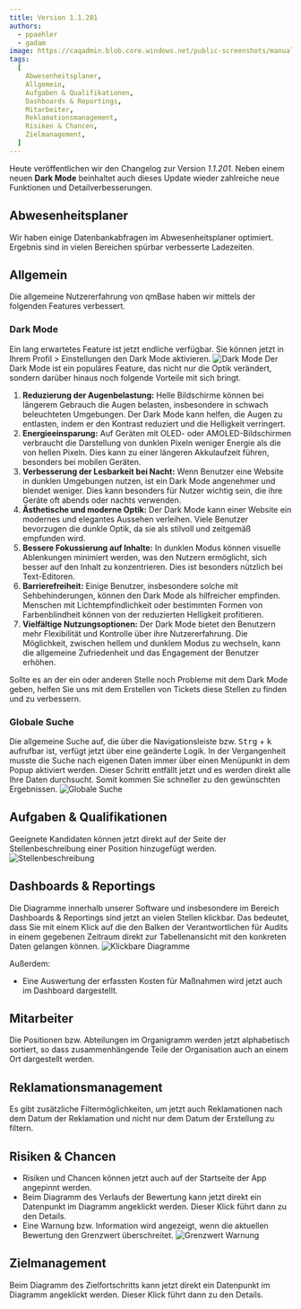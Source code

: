 ```yaml
---
title: Version 1.1.201
authors:
  - ppaehler
  - gadam
image: https://caqadmin.blob.core.windows.net/public-screenshots/manual-screenshots/Screenshot%202024-05-31%20darkModeIntor.png
tags:
  [
    Abwesenheitsplaner,
    Allgemein,
    Aufgaben & Qualifikationen,
    Dashboards & Reportings,
    Mitarbeiter,
    Reklamationsmanagement,
    Risiken & Chancen,
    Zielmanagement,
  ]
---
```


Heute veröffentlichen wir den Changelog zur Version _1.1.201_. Neben einem neuen **Dark Mode** beinhaltet auch dieses Update wieder zahlreiche neue Funktionen und Detailverbesserungen.

<!--truncate-->

## Abwesenheitsplaner

Wir haben einige Datenbankabfragen im Abwesenheitsplaner optimiert. Ergebnis sind in vielen Bereichen spürbar verbesserte Ladezeiten.

## Allgemein

Die allgemeine Nutzererfahrung von qmBase haben wir mittels der folgenden Features verbessert.

### Dark Mode

Ein lang erwartetes Feature ist jetzt endliche verfügbar. Sie können jetzt in Ihrem Profil > Einstellungen den Dark Mode aktivieren.
![Dark Mode](https://caqadmin.blob.core.windows.net/public-screenshots/manual-screenshots/20240531%20darkMode.gif)
Der Dark Mode ist ein populäres Feature, das nicht nur die Optik verändert, sondern darüber hinaus noch folgende Vorteile mit sich bringt.

1. **Reduzierung der Augenbelastung:**
   Helle Bildschirme können bei längerem Gebrauch die Augen belasten, insbesondere in schwach beleuchteten Umgebungen. Der Dark Mode kann helfen, die Augen zu entlasten, indem er den Kontrast reduziert und die Helligkeit verringert.
2. **Energieeinsparung:**
   Auf Geräten mit OLED- oder AMOLED-Bildschirmen verbraucht die Darstellung von dunklen Pixeln weniger Energie als die von hellen Pixeln. Dies kann zu einer längeren Akkulaufzeit führen, besonders bei mobilen Geräten.
3. **Verbesserung der Lesbarkeit bei Nacht:**
   Wenn Benutzer eine Website in dunklen Umgebungen nutzen, ist ein Dark Mode angenehmer und blendet weniger. Dies kann besonders für Nutzer wichtig sein, die ihre Geräte oft abends oder nachts verwenden.
4. **Ästhetische und moderne Optik:**
   Der Dark Mode kann einer Website ein modernes und elegantes Aussehen verleihen. Viele Benutzer bevorzugen die dunkle Optik, da sie als stilvoll und zeitgemäß empfunden wird.
5. **Bessere Fokussierung auf Inhalte:**
   In dunklen Modus können visuelle Ablenkungen minimiert werden, was den Nutzern ermöglicht, sich besser auf den Inhalt zu konzentrieren. Dies ist besonders nützlich bei Text-Editoren.
6. **Barrierefreiheit:**
   Einige Benutzer, insbesondere solche mit Sehbehinderungen, können den Dark Mode als hilfreicher empfinden. Menschen mit Lichtempfindlichkeit oder bestimmten Formen von Farbenblindheit können von der reduzierten Helligkeit profitieren.
7. **Vielfältige Nutzungsoptionen:**
   Der Dark Mode bietet den Benutzern mehr Flexibilität und Kontrolle über ihre Nutzererfahrung. Die Möglichkeit, zwischen hellem und dunklem Modus zu wechseln, kann die allgemeine Zufriedenheit und das Engagement der Benutzer erhöhen.

Sollte es an der ein oder anderen Stelle noch Probleme mit dem Dark Mode geben, helfen Sie uns mit dem Erstellen von Tickets diese Stellen zu finden und zu verbessern.

### Globale Suche

Die allgemeine Suche auf, die über die Navigationsleiste bzw. <kbd>Strg</kbd> + <kbd>k</kbd> aufrufbar ist, verfügt jetzt über eine geänderte Logik.
In der Vergangenheit musste die Suche nach eigenen Daten immer über einen Menüpunkt in dem Popup aktiviert werden. Dieser Schritt entfällt jetzt und es werden direkt alle Ihre Daten durchsucht.
Somit kommen Sie schneller zu den gewünschten Ergebnissen.
![Globale Suche](https://caqadmin.blob.core.windows.net/public-screenshots/manual-screenshots/20240531_globalSearch.gif)

## Aufgaben & Qualifikationen

Geeignete Kandidaten können jetzt direkt auf der Seite der Stellenbeschreibung einer Position hinzugefügt werden.
![Stellenbeschreibung](https://caqadmin.blob.core.windows.net/public-screenshots/manual-screenshots/Screenshot%202024-05-31%20detailsPageJobDescription.png)

## Dashboards & Reportings

Die Diagramme innerhalb unserer Software und insbesondere im Bereich Dashboards & Reportings sind jetzt an vielen Stellen klickbar.
Das bedeutet, dass Sie mit einem Klick auf die den Balken der Verantwortlichen für Audits in einem gegebenen Zeitraum direkt zur Tabellenansicht mit den konkreten Daten gelangen können.
![Klickbare Diagramme](https://caqadmin.blob.core.windows.net/public-screenshots/manual-screenshots/Screenshot%202024-05-31%20clickableChart.png)

Außerdem:

- Eine Auswertung der erfassten Kosten für Maßnahmen wird jetzt auch im Dashboard dargestellt.

## Mitarbeiter

Die Positionen bzw. Abteilungen im Organigramm werden jetzt alphabetisch sortiert, so dass zusammenhängende Teile der Organisation auch an einem Ort dargestellt werden.

## Reklamationsmanagement

Es gibt zusätzliche Filtermöglichkeiten, um jetzt auch Reklamationen nach dem Datum der Reklamation und nicht nur dem Datum der Erstellung zu filtern.

## Risiken & Chancen

- Risiken und Chancen können jetzt auch auf der Startseite der App angepinnt werden.
- Beim Diagramm des Verlaufs der Bewertung kann jetzt direkt ein Datenpunkt im Diagramm angeklickt werden. Dieser Klick führt dann zu den Details.
- Eine Warnung bzw. Information wird angezeigt, wenn die aktuellen Bewertung den Grenzwert überschreitet.
  ![Grenzwert Warnung](https://caqadmin.blob.core.windows.net/public-screenshots/manual-screenshots/Grenzwert.png)

## Zielmanagement

Beim Diagramm des Zielfortschritts kann jetzt direkt ein Datenpunkt im Diagramm angeklickt werden. Dieser Klick führt dann zu den Details.
